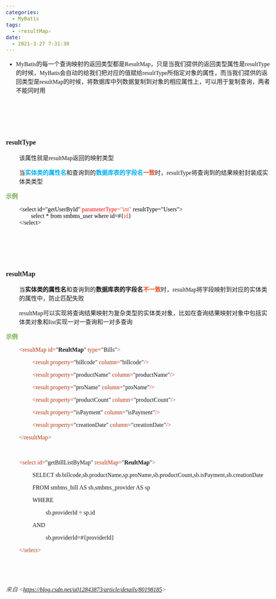 ```yaml
---
categories:
  - MyBatis
tags:
  - ‹resultMap›
date:
  - 2021-3-27 7:31:30
---
```


<body lang=zh-CN style='font-family:"Microsoft YaHei UI";font-size:12.0pt'>
<!--StartFragment-->

<div style='direction:ltr;border-width:100%'>

<div style='direction:ltr;margin-top:0in;margin-left:0in;width:7.5312in'>

<div style='direction:ltr;margin-top:0in;margin-left:0in;width:7.5312in'>

<ul type=disc style='direction:ltr;unicode-bidi:embed;margin-top:0in;
 margin-bottom:0in'>
 <li style='margin-top:0;margin-bottom:0;vertical-align:middle'><span
     style='font-family:"Comic Sans MS";font-size:12.0pt'>MyBatis</span><span
     style='font-family:"Microsoft YaHei UI";font-size:12.0pt'>的每一个查询映射的返回类型都是</span><span
     style='font-family:"Comic Sans MS";font-size:12.0pt'>ResultMap</span><span
     style='font-family:"Microsoft YaHei UI";font-size:12.0pt'>，只是当我们提供的返回类型属性是</span><span
     style='font-family:"Comic Sans MS";font-size:12.0pt'>resultType</span><span
     style='font-family:"Microsoft YaHei UI";font-size:12.0pt'>的时候，</span><span
     style='font-family:"Comic Sans MS";font-size:12.0pt'>MyBatis</span><span
     style='font-family:"Microsoft YaHei UI";font-size:12.0pt'>会自动的给我们把对应的值赋给</span><span
     style='font-family:"Comic Sans MS";font-size:12.0pt'>resultType</span><span
     style='font-family:"Microsoft YaHei UI";font-size:12.0pt'>所指定对象的属性，而当我们提供的返回类型是</span><span
     style='font-family:"Comic Sans MS";font-size:12.0pt'>resultMap</span><span
     style='font-family:"Microsoft YaHei UI";font-size:12.0pt'>的时候，将数据库中列数据复制到对象的相应属性上，可以用于复制查询，两者不能同时用</span></li>
</ul>

<p style='margin-left:.375in;font-family:"Comic Sans MS";font-size:
12.0pt'>&nbsp;</p>

<p style='margin-left:.375in;font-family:"Microsoft YaHei UI";
font-size:12.0pt'>&nbsp;</p>

<p style='margin-left:.375in;font-family:"Microsoft YaHei UI";
font-size:12.0pt'>&nbsp;</p>

<p style='font-family:"Comic Sans MS";font-size:13.5pt' lang=en-US><span
style='font-weight:bold'>resultType</span></p>

<p style='margin-left:.375in;font-size:12.0pt'><span
style='font-family:"Microsoft YaHei UI"' lang=zh-CN>该属性就是</span><span
style='font-family:"Comic Sans MS"' lang=en-US>resultMap</span><span
style='font-family:"Microsoft YaHei UI"' lang=zh-CN>返回的映射类型</span></p>

<p style='margin-left:.375in;font-size:12.0pt'><span
style='font-family:"Microsoft YaHei UI"'>当</span><span style='font-weight:bold;
font-family:"Microsoft YaHei UI";color:#00B0F0'>实体类的属性名</span><span
style='font-family:"Microsoft YaHei UI"'>和查询到的</span><span style='font-weight:
bold;font-family:"Microsoft YaHei UI";color:#00B0F0'>数据库表的字段名</span><span
style='font-weight:bold;font-family:"Microsoft YaHei UI";color:#E84C22'>一致</span><span
style='font-family:"Microsoft YaHei UI"'>时，</span><span style='font-family:
"Comic Sans MS"'>resultType</span><span style='font-family:"Microsoft YaHei UI"'>将查询到的结果映射封装成实体类类型</span></p>

<p style='font-family:"Microsoft YaHei UI";font-size:12.0pt;
color:#70AD47'><span style='font-weight:bold'>示例</span></p>

<p style='margin-left:.375in;font-family:"Comic Sans MS";font-size:
12.0pt'><span style='color:black' lang=zh-CN>&lt;select id=&quot;get</span><span
style='color:black' lang=en-US>UserById</span><span style='color:black'
lang=zh-CN>&quot; </span><span style='color:red' lang=zh-CN>parameterType</span><span
style='color:#E84C22' lang=zh-CN>=&quot;</span><span style='color:#E84C22'
lang=en-US>int</span><span style='color:#E84C22' lang=zh-CN>&quot;</span><span
style='color:black' lang=en-US> </span><span style='color:black' lang=zh-CN>resultType=&quot;</span><span
style='color:black' lang=en-US>Users</span><span style='color:black'
lang=zh-CN>&quot;&gt;<br>
&nbsp;&nbsp;&nbsp;&nbsp;&nbsp;&nbsp;&nbsp;&nbsp;select * from smbms_user where
id=#{</span><span style='color:#E84C22' lang=zh-CN>id</span><span
style='color:black' lang=zh-CN>}<br>
&lt;/select&gt;</span></p>

<p style='margin-left:.375in;font-family:"Microsoft YaHei UI";
font-size:12.0pt'>&nbsp;</p>

<p style='margin-left:.375in;font-family:"Microsoft YaHei UI";
font-size:12.0pt'>&nbsp;</p>

<p style='margin-left:.375in;font-family:"Microsoft YaHei UI";
font-size:12.0pt'>&nbsp;</p>

<p style='font-family:"Comic Sans MS";font-size:13.5pt'><span
style='font-weight:bold'>resultMap</span></p>

<p style='margin-left:.375in;font-size:12.0pt'><span
style='font-family:"Microsoft YaHei UI"' lang=zh-CN>当</span><span
style='font-weight:bold;font-family:"Microsoft YaHei UI"' lang=zh-CN>实体类的属性名</span><span
style='font-family:"Microsoft YaHei UI"' lang=zh-CN>和查询到的</span><span
style='font-weight:bold;font-family:"Microsoft YaHei UI"' lang=zh-CN>数据库表的字段名</span><span
style='font-weight:bold;font-family:"Microsoft YaHei UI";color:#E84C22'
lang=zh-CN>不一致</span><span style='font-family:"Microsoft YaHei UI"' lang=zh-CN>时，</span><span
style='font-family:"Comic Sans MS"' lang=en-US>resultMap</span><span
style='font-family:"Microsoft YaHei UI"' lang=zh-CN>将字段映射到对应的实体类的属性中，防止匹配失败</span></p>

<p style='margin-left:.375in;font-size:12.0pt'><span
style='font-family:"Comic Sans MS"'>resultMap</span><span style='font-family:
"Microsoft YaHei UI"'>可以实现将查询结果映射为复杂类型的实体类对象，比如在查询结果映射对象中包括实体类对象和</span><span
style='font-family:"Comic Sans MS"'>list</span><span style='font-family:"Microsoft YaHei UI"'>实现一对一查询和一对多查询</span></p>

<p style='font-family:"Microsoft YaHei UI";font-size:12.0pt;
color:#70AD47'><span style='font-weight:bold'>示例</span></p>

<p style='margin-left:.375in;font-family:"Comic Sans MS";font-size:
12.0pt'><span style='color:#B43512'>&lt;resultMap id=</span>&quot;<span
style='font-weight:bold'>ReultMap</span>&quot;<span style='color:#B43512'>
type=</span>&quot;Bills&quot;<span style='color:#B43512'>&gt;</span></p>

<p style='margin-left:.75in;font-family:"Comic Sans MS";font-size:
12.0pt'><span style='color:#B43512'>&lt;result property=</span>&quot;billcode&quot;
<span style='color:#B43512'>column=</span>&quot;billcode&quot;<span
style='color:#B43512'>/&gt;</span></p>

<p style='margin-left:.75in;font-family:"Comic Sans MS";font-size:
12.0pt'><span style='color:#B43512'>&lt;result property=</span>&quot;productName&quot;
<span style='color:#B43512'>column=</span>&quot;productName&quot;<span
style='color:#B43512'>/&gt;</span></p>

<p style='margin-left:.75in;font-family:"Comic Sans MS";font-size:
12.0pt'><span style='color:#B43512'>&lt;result property=</span>&quot;proName&quot;
<span style='color:#B43512'>column=</span>&quot;proName&quot;<span
style='color:#B43512'>/&gt;</span></p>

<p style='margin-left:.75in;font-family:"Comic Sans MS";font-size:
12.0pt'><span style='color:#B43512'>&lt;result property=</span>&quot;productCount&quot;<span
style='color:#B43512'> column=</span>&quot;productCount&quot;<span
style='color:#B43512'>/&gt;</span></p>

<p style='margin-left:.75in;font-family:"Comic Sans MS";font-size:
12.0pt'><span style='color:#B43512'>&lt;result property=</span>&quot;isPayment&quot;<span
style='color:#B43512'> column=</span>&quot;isPayment&quot;<span
style='color:#B43512'>/&gt;</span></p>

<p style='margin-left:.75in;font-family:"Comic Sans MS";font-size:
12.0pt'><span style='color:#B43512'>&lt;result property=</span>&quot;creationDate&quot;
<span style='color:#B43512'>column=</span>&quot;creationDate&quot;<span
style='color:#B43512'>/&gt;</span></p>

<p style='margin-left:.375in;font-family:"Comic Sans MS";font-size:
12.0pt;color:#B43512'>&lt;/resultMap&gt;</p>

<p style='margin-left:.375in;font-family:"Comic Sans MS";font-size:
12.0pt;color:#B43512'>&nbsp;</p>

<p style='margin-left:.375in;font-family:"Comic Sans MS";font-size:
12.0pt'><span style='color:#B43512'>&lt;select id=</span>&quot;getBillListByMap&quot;
<span style='color:#B43512'>resultMap=</span>&quot;<span style='font-weight:
bold'>ReultMap</span>&quot;<span style='color:#B43512'>&gt;</span></p>

<p style='margin-left:.75in;font-family:"Comic Sans MS";font-size:
12.0pt'>SELECT
sb.billcode,sb.productName,sp.proName,sb.productCount,sb.isPayment,sb.creationDate</p>

<p style='margin-left:.75in;font-family:"Comic Sans MS";font-size:
12.0pt'>FROM smbms_bill AS sb,smbms_provider AS sp</p>

<p style='margin-left:.75in;font-family:"Comic Sans MS";font-size:
12.0pt'>WHERE </p>

<p style='margin-left:1.125in;font-family:"Comic Sans MS";
font-size:12.0pt'>sb.providerId = sp.id</p>

<p style='margin-left:.75in;font-family:"Comic Sans MS";font-size:
12.0pt'>AND</p>

<p style='margin-left:1.125in;font-family:"Comic Sans MS";
font-size:12.0pt'>sb.providerId=#{providerId}</p>

<p style='margin-left:.375in;font-family:"Comic Sans MS";font-size:
12.0pt;color:#B43512'>&lt;/select&gt;</p>

<p style='font-family:"Comic Sans MS";font-size:11.5pt;color:#ED7D31'
lang=en-US>&nbsp;</p>

<p><cite style='font-family:"Comic Sans MS";font-size:11.5pt;
color:#ED7D31'>&nbsp;</cite></p>

<p><cite style='font-size:12.0pt;color:#595959'><span
style='font-family:"Microsoft YaHei UI"'>来自</span><span style='font-family:
"Comic Sans MS"'> &lt;</span><a
href="https://blog.csdn.net/u012843873/article/details/80198185"><span
style='font-family:"Comic Sans MS"'>https://blog.csdn.net/u012843873/article/details/80198185</span></a><span
style='font-family:"Comic Sans MS"'>&gt; </span></cite></p>

<p style='margin-left:.375in;font-family:"Comic Sans MS";font-size:
12.0pt'>&nbsp;</p>

<p style='margin-left:.375in;font-family:"Microsoft YaHei UI";
font-size:12.0pt'>&nbsp;</p>

<p style='margin-left:.375in;font-family:"Comic Sans MS";font-size:
13.5pt'>&nbsp;</p>

</div>

</div>

</div>

<!--EndFragment-->
</body>
